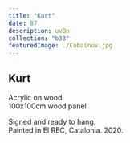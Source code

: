 ```yaml
---
title: "Kurt"
date: 87
description: uvOn
collection: "b33"
featuredImage: ./Cobainuv.jpg
---
```


## Kurt

Acrylic on wood<br/>
100x100cm wood panel

Signed and ready to hang.<br/>
Painted in El REC, Catalonia. 2020.